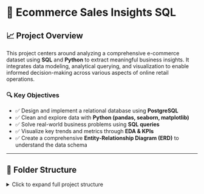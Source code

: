 # 🛒 Ecommerce Sales Insights SQL

## 📈 Project Overview

This project centers around analyzing a comprehensive e-commerce dataset using **SQL** and **Python** to extract meaningful business insights. It integrates data modeling, analytical querying, and visualization to enable informed decision-making across various aspects of online retail operations.

### 🔍 Key Objectives

- ✅ Design and implement a relational database using **PostgreSQL**
- ✅ Clean and explore data with **Python (pandas, seaborn, matplotlib)**
- ✅ Solve real-world business problems using **SQL queries**
- ✅ Visualize key trends and metrics through **EDA & KPIs**
- ✅ Create a comprehensive **Entity-Relationship Diagram (ERD)** to understand the data schema
---

## 📁 Folder Structure

<details>
<summary>Click to expand full project structure</summary>

```text
Ecommerce_Sales_Insights_SQL/
│
├── datasets/
│   ├── Raw_data/                         # Contains original raw CSV files
│   └── cleaned_data/                     # Cleaned and preprocessed data used for analysis
│
├── notebooks/
│   ├── E-Commerce_data_cleaning.ipynb    # Data cleaning using pandas
│   ├── EDA_analysis_visualizations.ipynb # Basic EDA Functionality and EDA graphs using seaborn & matplotlib
│   └── run_sql_queries_and_export_results.ipynb # Run SQL queries & export results
│
├── SQL_Database/
│   ├── Defining_the_Tables.sql           # PostgreSQL table schema
│   └── load_cleaned_data.py              # Script to load data into PostgreSQL
│
├── bussiness_queries_result/
│   ├── query_01_top_sellers.sql
│   ├── ...
│   └── query_20_delivery_performance.sql # Finalized SQL queries
│   ├── query_01_result_top_sellers.csv
│   └── query_20_result_delivery_performance.csv
│
├── outputs/
│   ├── query_results/                    # Results exported via Python
│   │   ├── query_01_top_sellers_result.csv
│   │   └── ...
│   └── eda_missing_summary/              # Summary tables from EDA
│
├── diagrams/
│   └── ERD_E-Commerce.png                # Final ERD image
│
└── README.md                             # Project documentation
---


